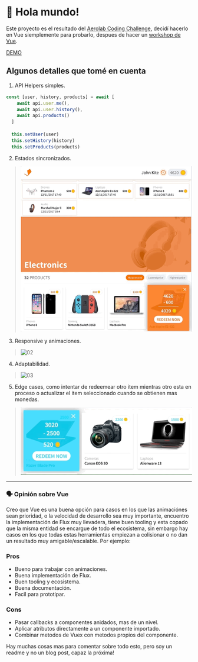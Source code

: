 # 👋 Hola mundo!

Este proyecto es el resultado del [Aerolab Coding Challenge](https://aerolab.co/coding-challenge), decidí hacerlo en Vue siemplemente para probarlo, despues de hacer un [workshop de Vue](https://github.com/ianaya89/workshop-vuejs).

[DEMO](https://dist-effukxtxim.now.sh)

## Algunos detalles que tomé en cuenta
1. API Helpers simples.
```js
const [user, history, products] = await [
    await api.user.me(),
    await api.user.history(),
    await api.products()
  ]

  this.setUser(user)
  this.setHistory(history)
  this.setProducts(products)
```

2. Estados sincronizados.
> ![01](./doc-files/sync.gif)

3. Responsive y animaciones.
> ![02](./doc-files/responsive.gif)

4. Adaptabilidad.
> ![03](./doc-files/adapt.gif)

5. Edge cases, como intentar de redeemear otro item mientras otro esta en proceso o actualizar el item seleccionado cuando se obtienen mas monedas.
> ![03](./doc-files/edge.gif)

___
### 🗣 Opinión sobre Vue
Creo que Vue es una buena opción para casos en los que las animaciónes sean prioridad, o la velocidad de desarrollo sea muy importante, encuentro la implementación de Flux muy llevadera, tiene buen tooling y esta copado que la misma entidad se encargue de todo el ecosistema, sin embargo hay casos en los que todas estas herramientas empiezan a colisionar o no dan un resultado muy amigable/escalable. Por ejemplo:

### Pros
* Bueno para trabajar con animaciones.
* Buena implementación de Flux.
* Buen tooling y ecosistema.
* Buena documentación.
* Facil para prototipar.

### Cons
* Pasar callbacks a componentes anidados, mas de un nivel.
* Aplicar atributos directamente a un componente importado.
* Combinar metodos de Vuex con metodos propios del componente.

Hay muchas cosas mas para comentar sobre todo esto, pero soy un readme y no un blog post, capaz la próxima!
